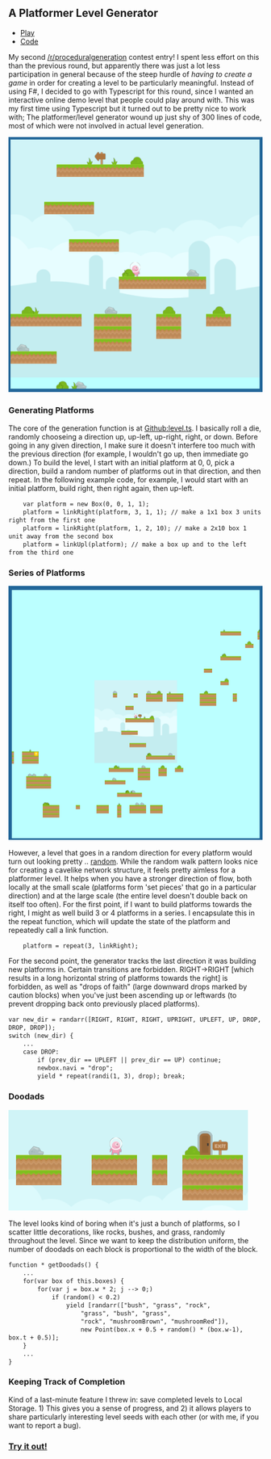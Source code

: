 ## A Platformer Level Generator ##

* [Play](http://moosekk.github.io/procedural_level/)
* [Code](http://github.com/moosekk/procedural_level/)

My second [/r/proceduralgeneration](http://www.reddit.com/r/proceduralgeneration) contest entry! I spent less effort on this than the previous round, but apparently there was just a lot less participation in general because of the steep hurdle of *having to create a game* in order for creating a level to be particularly meaningful. Instead of using F#, I decided to go with Typescript for this round, since I wanted an interactive online demo level that people could play around with. This was my first time using Typescript but it turned out to be pretty nice to work with; The platformer/level generator wound up just shy of 300 lines of code, most of which were not involved in actual level generation.

![screenshot](/images/procedural_level/screenshot.png)

### Generating Platforms ###

The core of the generation function is at [Github:level.ts](https://github.com/moosekk/procedural_level/blob/master/level.ts). I basically roll a die, randomly chooseing a direction up, up-left, up-right, right, or down. Before going in any given direction, I make sure it doesn't interfere too much with the previous direction (for example, I wouldn't go up, then immediate go down.) To build the level, I start with an initial platform at 0, 0, pick a direction, build a random number of platforms out in that direction, and then repeat. In the following example code, for example, I would start with an initial platform, build right, then right again, then up-left.

        var platform = new Box(0, 0, 1, 1);
        platform = linkRight(platform, 3, 1, 1); // make a 1x1 box 3 units right from the first one
        platform = linkRight(platform, 1, 2, 10); // make a 2x10 box 1 unit away from the second box
        platform = linkUpl(platform); // make a box up and to the left from the third one

### Series of Platforms ###

![zoom-out](/images/procedural_level/zoomed.png)

However, a level that goes in a random direction for every platform would turn out looking pretty .. [random](https://simple.wikipedia.org/wiki/Random_walk). While the random walk pattern looks nice for creating a cavelike network structure, it feels pretty aimless for a platformer level. It helps when you have a stronger direction of flow, both locally at the small scale (platforms form 'set pieces' that go in a particular direction) and at the large scale (the entire level doesn't double back on itself too often). For the first point, if I want to build platforms towards the right, I might as well build 3 or 4 platforms in a series. I encapsulate this in the repeat function, which will update the state of the platform and repeatedly call a link function.

        platform = repeat(3, linkRight);

For the second point, the generator tracks the last direction it was building new platforms in. Certain transitions are forbidden. RIGHT->RIGHT [which results in a long horizontal string of platforms towards the right] is forbidden, as well as "drops of faith" (large downward drops marked by caution blocks) when you've just been ascending up or leftwards (to prevent dropping back onto previously placed platforms).

    var new_dir = randarr([RIGHT, RIGHT, RIGHT, UPRIGHT, UPLEFT, UP, DROP, DROP, DROP]);
    switch (new_dir) {
        ...
        case DROP:
            if (prev_dir == UPLEFT || prev_dir == UP) continue;
            newbox.navi = "drop";
            yield * repeat(randi(1, 3), drop); break;

### Doodads ###

![doodads](/images/procedural_level/doodads.png)

The level looks kind of boring when it's just a bunch of platforms, so I scatter little decorations, like rocks, bushes, and grass, randomly throughout the level. Since we want to keep the distribution uniform, the number of doodads on each block is proportional to the width of the block.

    function * getDoodads() {
        ...
        for(var box of this.boxes) {
            for(var j = box.w * 2; j --> 0;)
                if (random() < 0.2)
                    yield [randarr(["bush", "grass", "rock",
                        "grass", "bush", "grass",
                        "rock", "mushroomBrown", "mushroomRed"]),
                        new Point(box.x + 0.5 + random() * (box.w-1), box.t + 0.5)];
        }
        ...
    }

### Keeping Track of Completion ###

Kind of a last-minute feature I threw in: save completed levels to Local Storage. 1) This gives you a sense of progress, and 2) it allows players to share particularly interesting level seeds with each other (or with me, if you want to report a bug).

### [Try it out!](http://moosekk.github.io/procedural_level/) ###
